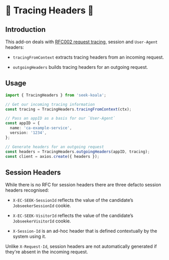 # 🐨 Tracing Headers 🐨

## Introduction

This add-on deals with [RFC002 request tracing](https://github.com/SEEK-Jobs/rfc/blob/master/RFC002-RequestIds.md), session and `User-Agent` headers:

- `tracingFromContext` extracts tracing headers from an incoming request.

- `outgoingHeaders` builds tracing headers for an outgoing request.

## Usage

```typescript
import { TracingHeaders } from 'seek-koala';

// Get our incoming tracing information
const tracing = TracingHeaders.tracingFromContext(ctx);

// Pass an appID as a basis for our `User-Agent`
const appID = {
  name: 'ca-example-service',
  version: '1234',
};

// Generate headers for an outgoing request
const headers = TracingHeaders.outgoingHeaders(appID, tracing);
const client = axios.create({ headers });
```

## Session Headers

While there is no RFC for session headers there are three defacto session headers recognised:

- `X-EC-SEEK-SessionId` reflects the value of the candidate’s `JobseekerSessionId` cookie.

- `X-EC-SEEK-VisitorId` reflects the value of the candidate’s `JobseekerVisitorId` cookie.

- `X-Session-Id` is an ad-hoc header that is defined contextually by the system using it.

Unlike `X-Request-Id`, session headers are not automatically generated if they're absent in the incoming request.

